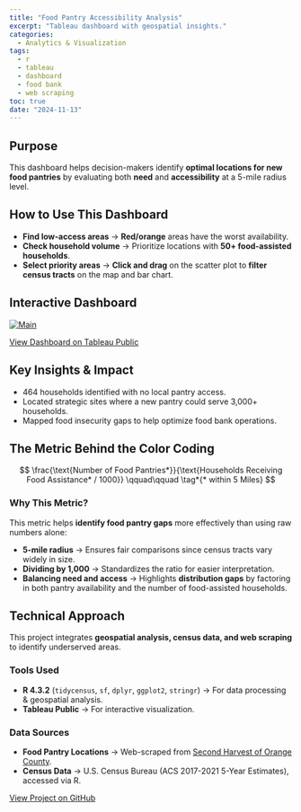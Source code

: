 ```yaml
---
title: "Food Pantry Accessibility Analysis"
excerpt: "Tableau dashboard with geospatial insights."
categories:
  - Analytics & Visualization
tags:
  - r
  - tableau
  - dashboard
  - food bank
  - web scraping
toc: true
date: "2024-11-13"
---
```


## Purpose

This dashboard helps decision-makers identify **optimal locations for new food pantries** by evaluating both **need** and **accessibility** at a 5-mile radius level.

## How to Use This Dashboard

- **Find low-access areas** → **Red/orange** areas have the worst availability.
- **Check household volume** → Prioritize locations with **50+ food-assisted households**.
- **Select priority areas** → **Click and drag** on the scatter plot to **filter census tracts** on the map and bar chart.

## Interactive Dashboard

<div class='tableauPlaceholder' id='viz1732004704114' style='position: relative;'>
  <noscript>
    <a href='#'>
      <img alt='Main ' src='https:&#47;&#47;public.tableau.com&#47;static&#47;images&#47;Fo&#47;FoodBank_Portfolio&#47;Main&#47;1_rss.png' style='border: none' />
    </a>
  </noscript>
  <object class='tableauViz'  style='display:none;'>
    <param name='host_url' value='https%3A%2F%2Fpublic.tableau.com%2F' /> 
    <param name='embed_code_version' value='3' /> 
    <param name='site_root' value='' />
    <param name='name' value='FoodBank_Portfolio&#47;Main' />
    <param name='tabs' value='no' />
    <param name='toolbar' value='yes' />
    <param name='static_image' value='https:&#47;&#47;public.tableau.com&#47;static&#47;images&#47;Fo&#47;FoodBank_Portfolio&#47;Main&#47;1.png' /> 
    <param name='animate_transition' value='yes' />
    <param name='display_static_image' value='yes' />
    <param name='display_spinner' value='yes' />
    <param name='display_overlay' value='yes' />
    <param name='display_count' value='yes' />
    <param name='language' value='en-US' />
  </object>
</div>
<script type='text/javascript'>
  var divElement = document.getElementById('viz1732004704114');
  var vizElement = divElement.getElementsByTagName('object')[0];
  vizElement.style.width='1000px';
  vizElement.style.height='1000px';
  var scriptElement = document.createElement('script');
  scriptElement.src = 'https://public.tableau.com/javascripts/api/viz_v1.js';
  vizElement.parentNode.insertBefore(scriptElement, vizElement);
</script>

[View Dashboard on Tableau Public](https://public.tableau.com/app/profile/heba.abdelrazzak/viz/FoodBankDashboard_17284458855700/Main)

## Key Insights & Impact

- 464 households identified with no local pantry access.
- Located strategic sites where a new pantry could serve 3,000+ households.
- Mapped food insecurity gaps to help optimize food bank operations.

## The Metric Behind the Color Coding

$$
\frac{\text{Number of Food Pantries*}}{\text{Households Receiving Food Assistance* / 1000}}
\qquad\qquad \tag*{* within 5 Miles}
$$

### Why This Metric?

This metric helps **identify food pantry gaps** more effectively than using raw numbers alone:

- **5-mile radius** → Ensures fair comparisons since census tracts vary widely in size.
- **Dividing by 1,000** → Standardizes the ratio for easier interpretation.
- **Balancing need and access** → Highlights **distribution gaps** by factoring in both pantry availability and the number of food-assisted households.

## Technical Approach

This project integrates **geospatial analysis, census data, and web scraping** to identify underserved areas.

### Tools Used

- **R 4.3.2** (`tidycensus`, `sf`, `dplyr`, `ggplot2`, `stringr`) → For data processing & geospatial analysis.
- **Tableau Public** → For interactive visualization.

### Data Sources

- **Food Pantry Locations** → Web-scraped from [Second Harvest of Orange County](https://feedoc.org/need-food/).
- **Census Data** → U.S. Census Bureau (ACS 2017-2021 5-Year Estimates), accessed via R.

[View Project on GitHub](https://github.com/heba-razzak/FoodBankAnalysis)

<!-- ## Project Overview

An independent data analysis project examining food insecurity and pantry accessibility in Orange County. Using publicly available data, I created a comprehensive dashboard to visualize the relationship between food assistance needs and pantry availability across different regions.

## Project Goals

- Map food security resources across Orange County
- Identify gaps in pantry accessibility
- Analyze distribution of services relative to need
- Create actionable insights for resource allocation

## Impact & Insights

- Identified underserved areas with high food assistance needs
- Mapped geographic disparities in resource distribution
- Created data-driven foundation for strategic planning
- Developed scalable analysis framework

## Future Enhancements

- Integration of public transportation routes
- Temporal analysis of pantry operating hours
- Demographic overlay for deeper insights
- Mobile accessibility optimization

[View Project on GitHub](https://github.com/heba-razzak/FoodBankAnalysis) -->
